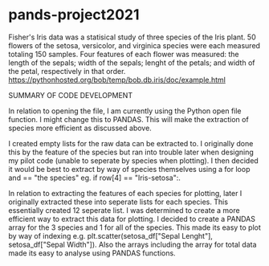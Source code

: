 # pands-project2021

Fisher's Iris data was a statisical study of three species of the Iris plant.  50 flowers of the setosa, versicolor, and virginica species were each measured totaling 150 samples.   Four features of each flower was measured: the length of the sepals; width of the sepals; lenght of the petals; and width of the petal, respectively in that order.  
https://pythonhosted.org/bob/temp/bob.db.iris/doc/example.html


SUMMARY OF CODE DEVELOPMENT

In relation to opening the file, I am currently using the Python open file function.  I might change this to PANDAS.  This will make the extraction of species more efficient as discussed above. 

I created empty lists for the raw data can be extracted to.  I originally done this by the feature of the species but ran into trouble later when designing my pilot code (unable to seperate by species when plotting).   I then decided it would be best to extract by way of species themselves using a for loop and == "the species" eg. if row[4] == "Iris-setosa":.

In relation to extracting the features of each species for plotting, later I originally extracted these into seperate lists for each species.  This essentially created 12 seperate list.  I was determined to create a more efficient way to extract this data for plotting.  I decided to create a PANDAS array for the 3 species and 1 for all of the species.  This made its easy to plot by way of indexing e.g. plt.scatter(setosa_df["Sepal Lenght"], setosa_df["Sepal Width"]).  Also the arrays including the array for total data made its easy to analyse using PANDAS functions.  